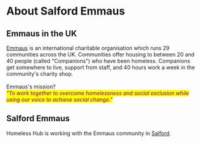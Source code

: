 # About Salford Emmaus

## Emmaus in the UK

[Emmaus](https://emmaus.org.uk) is an international charitable organisation which runs 29 communities across the UK. Communities offer housing to between 20 and 40 people (called "Companions") who have been homeless. Companions get somewhere to live, support from staff, and 40 hours work a week in the community's charity shop.\
\
Emmaus's mission? \
_<mark style="color:purple;">"To work together to overcome homelessness and social exclusion while using our voice to achieve social change."</mark>_

## Salford Emmaus

Homeless Hub is working with the Emmaus community in [Salford](https://emmaus.org.uk/salford/).
